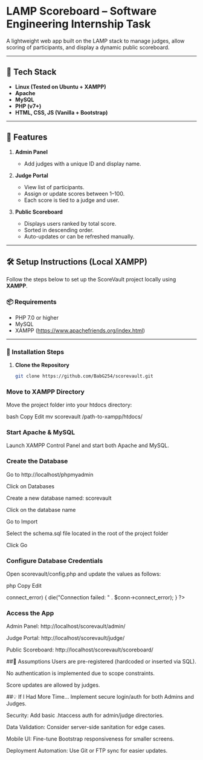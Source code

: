 # LAMP Scoreboard – Software Engineering Internship Task

A lightweight web app built on the LAMP stack to manage judges, allow scoring of participants, and display a dynamic public scoreboard.

---

## 🔧 Tech Stack

- **Linux (Tested on Ubuntu + XAMPP)**
- **Apache**
- **MySQL**
- **PHP (v7+)**
- **HTML, CSS, JS (Vanilla + Bootstrap)**

---

## 📂 Features

1. **Admin Panel**  
   - Add judges with a unique ID and display name.

2. **Judge Portal**  
   - View list of participants.  
   - Assign or update scores between 1–100.  
   - Each score is tied to a judge and user.

3. **Public Scoreboard**  
   - Displays users ranked by total score.  
   - Sorted in descending order.  
   - Auto-updates or can be refreshed manually.

---
## 🛠️ Setup Instructions (Local XAMPP)

Follow the steps below to set up the ScoreVault project locally using **XAMPP**.

### 📦 Requirements
- PHP 7.0 or higher
- MySQL
- XAMPP (https://www.apachefriends.org/index.html)

---

### 🚀 Installation Steps

1. **Clone the Repository**

   ```bash
   git clone https://github.com/BabG254/scorevault.git
### Move to XAMPP Directory

Move the project folder into your htdocs directory:

bash
Copy
Edit
mv scorevault /path-to-xampp/htdocs/
### Start Apache & MySQL

Launch XAMPP Control Panel and start both Apache and MySQL.

### Create the Database

Go to http://localhost/phpmyadmin

Click on Databases

Create a new database named: scorevault

Click on the database name

Go to Import

Select the schema.sql file located in the root of the project folder

Click Go

### Configure Database Credentials

Open scorevault/config.php and update the values as follows:

php
Copy
Edit
<?php
$host = 'localhost';
$user = 'root';           // default XAMPP MySQL user
$pass = '';               // default XAMPP MySQL has no password
$dbname = 'scorevault';

$conn = new mysqli($host, $user, $pass, $dbname);

if ($conn->connect_error) {
    die("Connection failed: " . $conn->connect_error);
}
?>
### Access the App

Admin Panel: http://localhost/scorevault/admin/

Judge Portal: http://localhost/scorevault/judge/

Public Scoreboard: http://localhost/scorevault/scoreboard/

##🔐 Assumptions
Users are pre-registered (hardcoded or inserted via SQL).

No authentication is implemented due to scope constraints.

Score updates are allowed by judges.

##💡 If I Had More Time...
Implement secure login/auth for both Admins and Judges.

Security: Add basic .htaccess auth for admin/judge directories.

Data Validation: Consider server-side sanitation for edge cases.

Mobile UI: Fine-tune Bootstrap responsiveness for smaller screens.

Deployment Automation: Use Git or FTP sync for easier updates.
